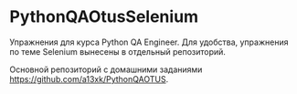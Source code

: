 # PythonQAOtusSelenium

Упражнения для курса Python QA Engineer. Для удобства, упражнения по теме Selenium вынесены в отдельный репозиторий.

Основной репозиторий с домашними заданиями https://github.com/a13xk/PythonQAOTUS.